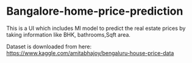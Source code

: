 # Bangalore-home-price-prediction
This is a UI which includes Ml model to predict the real estate prices by taking information like BHK, bathrooms,Sqft area.

Dataset is downloaded from here: https://www.kaggle.com/amitabhajoy/bengaluru-house-price-data
